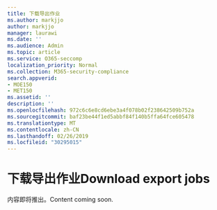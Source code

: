 ```yaml
---
title: 下载导出作业
ms.author: markjjo
author: markjjo
manager: laurawi
ms.date: ''
ms.audience: Admin
ms.topic: article
ms.service: O365-seccomp
localization_priority: Normal
ms.collection: M365-security-compliance
search.appverid:
- MOE150
- MET150
ms.assetid: ''
description: ''
ms.openlocfilehash: 972c6c6e8cd6ebe3a4f078b02f238642509b752a
ms.sourcegitcommit: baf23be44f1ed5abbf84f140b5ffa64fce605478
ms.translationtype: MT
ms.contentlocale: zh-CN
ms.lasthandoff: 02/26/2019
ms.locfileid: "30295015"
---
```

# <a name="download-export-jobs"></a><span data-ttu-id="65767-102">下载导出作业</span><span class="sxs-lookup"><span data-stu-id="65767-102">Download export jobs</span></span>

<span data-ttu-id="65767-103">内容即将推出。</span><span class="sxs-lookup"><span data-stu-id="65767-103">Content coming soon.</span></span>